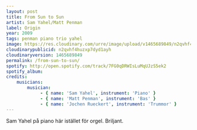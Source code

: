 ```yaml
---
layout: post
title: From Sun to Sun
artist: Sam Yahel/Matt Penman
label: Origin
year: 2009
tags: penman piano trio yahel
image: https://res.cloudinary.com/urre/image/upload/v1465689849/n2qvhf4huzxp7dyd1ayh.jpg
cloudinarypublicid: n2qvhf4huzxp7dyd1ayh
cloudinaryversion: 1465689849
permalink: /from-sun-to-sun/
spotify: http://open.spotify.com/track/7FG0qDRWIsLuMqUJzS5ek2
spotify_album: 
credits:
    musicians:
        musician:
             - { name: 'Sam Yahel', instrument: 'Piano' }
             - { name: 'Matt Penman', instrument: 'Bas' }
             - { name: 'Jochen Rueckert', instrument: 'Trummor' }
---
```


Sam Yahel på piano här istället för orgel. Briljant.